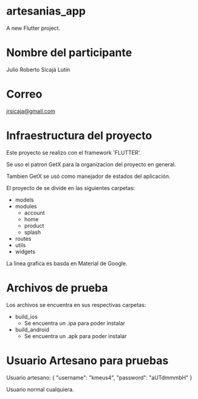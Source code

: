 # artesanias_app

A new Flutter project.

# Nombre del participante
Julio Roberto Sicajá Lutín
# Correo
jrsicaja@gmail.com

# Infraestructura del proyecto

Este proyecto se realizo con el framework 'FLUTTER'.

Se uso el patron GetX para la organizacion del proyecto en general.

Tambien GetX se usó como manejador de estados del aplicación.

El proyecto de se divide en las siguientes carpetas: 

- models
- modules
    - account
    - home
    - product
    - splash
- routes
- utils
- widgets

La linea grafica es basda en Material de Google.


# Archivos de prueba
Los archivos se encuentra en sus respectivas carpetas:
- build_ios
    - Se encuentra un .ipa para poder instalar
- build_android
    - Se encuentra un .apk para poder instalar

# Usuario Artesano para pruebas
Usuario artesano:
{
    "username": "kmeus4",
   "password": "aUTdmmmbH"
}


Usuario normal cualquiera.